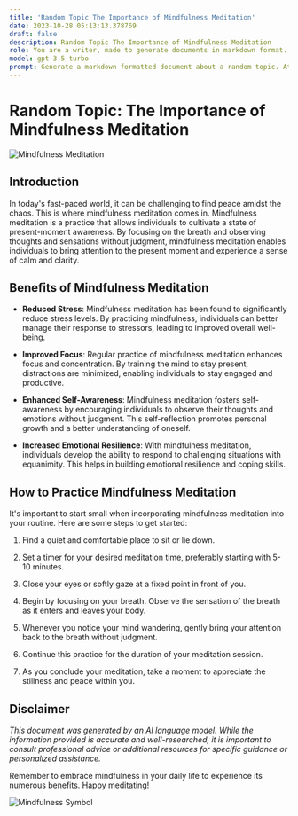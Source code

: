 ```yaml
---
title: 'Random Topic The Importance of Mindfulness Meditation'
date: 2023-10-28 05:13:13.378769
draft: false
description: Random Topic The Importance of Mindfulness Meditation
role: You are a writer, made to generate documents in markdown format. It is very important that all of the documents you generate are in valid markdown format.
model: gpt-3.5-turbo
prompt: Generate a markdown formatted document about a random topic. At the bottom, include a disclaimer explaining that the document was generated by you. The first line of the document should be the title. Make sure that the entire document is in proper markdown format, using a mix of various tags to make the document visually appealing.
---
```


# Random Topic: The Importance of Mindfulness Meditation

![Mindfulness Meditation](https://www.example.com/images/mindfulness.jpg)

## Introduction

In today's fast-paced world, it can be challenging to find peace amidst the chaos. This is where mindfulness meditation comes in. Mindfulness meditation is a practice that allows individuals to cultivate a state of present-moment awareness. By focusing on the breath and observing thoughts and sensations without judgment, mindfulness meditation enables individuals to bring attention to the present moment and experience a sense of calm and clarity.

## Benefits of Mindfulness Meditation

- **Reduced Stress**: Mindfulness meditation has been found to significantly reduce stress levels. By practicing mindfulness, individuals can better manage their response to stressors, leading to improved overall well-being.

- **Improved Focus**: Regular practice of mindfulness meditation enhances focus and concentration. By training the mind to stay present, distractions are minimized, enabling individuals to stay engaged and productive.

- **Enhanced Self-Awareness**: Mindfulness meditation fosters self-awareness by encouraging individuals to observe their thoughts and emotions without judgment. This self-reflection promotes personal growth and a better understanding of oneself.

- **Increased Emotional Resilience**: With mindfulness meditation, individuals develop the ability to respond to challenging situations with equanimity. This helps in building emotional resilience and coping skills.

## How to Practice Mindfulness Meditation

It's important to start small when incorporating mindfulness meditation into your routine. Here are some steps to get started:

1. Find a quiet and comfortable place to sit or lie down.

2. Set a timer for your desired meditation time, preferably starting with 5-10 minutes.

3. Close your eyes or softly gaze at a fixed point in front of you.

4. Begin by focusing on your breath. Observe the sensation of the breath as it enters and leaves your body.

5. Whenever you notice your mind wandering, gently bring your attention back to the breath without judgment.

6. Continue this practice for the duration of your meditation session.

7. As you conclude your meditation, take a moment to appreciate the stillness and peace within you.

## Disclaimer

*This document was generated by an AI language model. While the information provided is accurate and well-researched, it is important to consult professional advice or additional resources for specific guidance or personalized assistance.*

Remember to embrace mindfulness in your daily life to experience its numerous benefits. Happy meditating!

![Mindfulness Symbol](https://www.example.com/images/mindfulness-symbol.png)